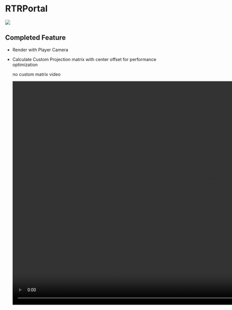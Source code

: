 # RTRPortal

![](https://progress-bar.dev/40/?scale=100&title=RTRPortal&width=1000&color=babaca)

## Completed Feature

- Render with Player Camera
- Calculate Custom Projection matrix with center offset for performance optimization

    no custom matrix video

    <video width="1280" height="720" controls>
    <source src="https://github.com/gn139/RTRPortal/blob/main/README/WithoutCustomMatrix.mp4" type="video/mp4">
    </video>
